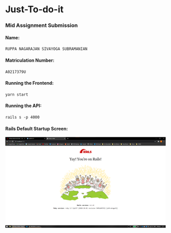 # Just-To-do-it

### Mid Assignment Submission

#### Name:

```
RUPPA NAGARAJAN SIVAYOGA SUBRAMANIAN
```

#### Matriculation Number:

```
A0217379U
```
#### Running the Frontend:
```
yarn start
```
#### Running the API:
```
rails s -p 4000
```

#### Rails Default Startup Screen:

![Rails Default Startup Screen](./rails-default-startup-screen.png)
